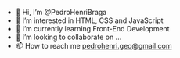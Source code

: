 - 👋 Hi, I’m @PedroHenriBraga
- 👀 I’m interested in HTML, CSS and JavaScript
- 🌱 I’m currently learning Front-End Development
- 💞️ I’m looking to collaborate on ...
- 📫 How to reach me pedrohenri.geo@gmail.com

<!---
PedroHenriBraga/PedroHenriBraga is a ✨ special ✨ repository because its `README.md` (this file) appears on your GitHub profile.
You can click the Preview link to take a look at your changes.
--->
